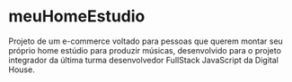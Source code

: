 # meuHomeEstudio
Projeto de um e-commerce voltado para pessoas que querem montar seu próprio home estúdio para produzir músicas, desenvolvido para o projeto integrador da última turma desenvolvedor FullStack JavaScript da Digital House.
